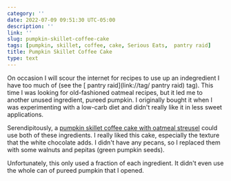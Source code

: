 ```yaml
---
category: ''
date: 2022-07-09 09:51:30 UTC-05:00
description: ''
link: ''
slug: pumpkin-skillet-coffee-cake
tags: [pumpkin, skillet, coffee, cake, Serious Eats,  pantry raid]
title: Pumpkin Skillet Coffee Cake
type: text
---
```

On occasion I will scour the internet for recipes to use up an indegredient I have too much of (see the [ pantry raid](link://tag/ pantry raid) tag).
This time I was looking for old-fashioned oatmeal recipes, but it led me to another unused ingredient, pureed pumpkin.
I originally bought it when I was experimenting with a low-carb diet and didn't really like it in less sweet applications. 

Serendipitously, a [pumpkin skillet coffee cake with oatmeal streusel](https://www.seriouseats.com/pumpkin-skillet-coffeecake-with-streusel-topping) could use both of these ingredients.
I really liked this cake, especially the texture that the white chocolate adds.
I didn't have any pecans, so I replaced them with some walnuts and pepitas (green pumpkin seeds).

Unfortunately, this only used a fraction of each ingredient.
It didn't even use the whole can of pureed pumpkin that I opened.